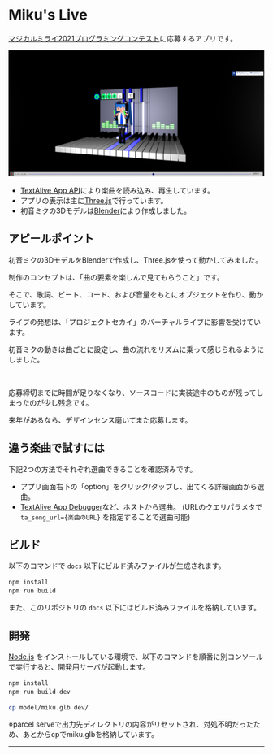 # Miku's Live
[マジカルミライ2021プログラミングコンテスト](https://magicalmirai.com/2021/procon/)に応募するアプリです。

![sample](screenshots/sample.png)

- [TextAlive App API](https://developer.textalive.jp/app/)により楽曲を読み込み、再生しています。
- アプリの表示は主に[Three.js](https://threejs.org/)で行っています。
- 初音ミクの3Dモデルは[Blender](https://www.blender.org/)により作成しました。

## アピールポイント

初音ミクの3DモデルをBlenderで作成し、Three.jsを使って動かしてみました。

制作のコンセプトは、「曲の要素を楽しんで見てもらうこと」です。

そこで、歌詞、ビート、コード、および音量をもとにオブジェクトを作り、動かしています。

ライブの発想は、「プロジェクトセカイ」のバーチャルライブに影響を受けています。

初音ミクの動きは曲ごとに設定し、曲の流れをリズムに乗って感じられるようにしました。

<br>

応募締切までに時間が足りなくなり、ソースコードに実装途中のものが残ってしまったのが少し残念です。

来年があるなら、デザインセンス磨いてまた応募します。


## 違う楽曲で試すには

下記2つの方法でそれぞれ選曲できることを確認済みです。

- アプリ画面右下の「option」をクリック/タップし、出てくる詳細画面から選曲。
- [TextAlive App Debugger](https://developer.textalive.jp/app/run/)など、ホストから選曲。
    (URLのクエリパラメタで`ta_song_url={楽曲のURL}` を指定することで選曲可能)

## ビルド

以下のコマンドで `docs` 以下にビルド済みファイルが生成されます。
```sh
npm install
npm run build
```
また、このリポジトリの `docs` 以下にはビルド済みファイルを格納しています。

## 開発

[Node.js](https://nodejs.org/) をインストールしている環境で、以下のコマンドを順番に別コンソールで実行すると、開発用サーバが起動します。

```sh
npm install
npm run build-dev
```
```sh
cp model/miku.glb dev/
```

※parcel serveで出力先ディレクトリの内容がリセットされ、対処不明だったため、あとからcpでmiku.glbを格納しています。

---